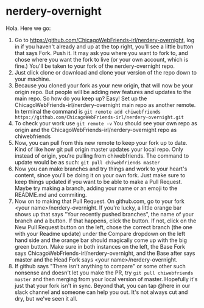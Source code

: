 # nerdery-overnight

Hola. Here we go:

1. Go to https://github.com/ChicagoWebFriends-irl/nerdery-overnight, log in if you haven't already and up at the top right, you'll see a little button that says Fork. Push it. It may ask you where you want to fork to, and chose where you want the fork to live (or your own account, which is fine.) You'll be taken to your fork of the nerdery-overnight repo. 
2. Just click clone or download and clone your version of the repo down to your machine.
3. Because you cloned your fork as your new origin, that will now be your origin repo. But people will be adding new features and updates to the main repo. So how do you keep up? Easy! Set up the ChicagoWebFriends-irl/nerdery-overnight main repo as another remote. In terminal the command is `git remote add chiwebfriends https://github.com/ChicagoWebFriends-irl/nerdery-overnight.git`
4. To check your work use `git remote -v` You should see your own repo as origin and the ChicagoWebFriends-irl/nerdery-overnight repo as chiwebfriends 
5. Now, you can pull from this new remote to keep your fork up to date. Kind of like how git pull origin master updates your local repo. Only instead of origin, you're pulling from chiwebfriends. The command to update would be as such: `git pull chiwebfriends master`
6. Now you can make branches and try things and work to your heart's content, since you'll be doing it on your own fork. Just make sure to keep things updated if you want to be able to make a Pull Request. Maybe try making a branch, adding your name or an emoji to the README.md and commiting.
7. Now on to making that Pull Request. On github.com, go to your fork \<your name\>/nerdery-overnight. If you're lucky, a little orange bar shows up that says "Your recently pushed branches", the name of your branch and a button. If that happens, click the button. If not, click on the New Pull Request button on the left, chose the correct branch (the one with your Readme update) under the Compare dropdown on the left hand side and the orange bar should magically come up with the big green button. Make sure in both instances on the left, the Base Fork says ChicagoWebFriends-irl/nerdery-overnight, and the Base after says master and the Head Fork says \<your name\>/nerdery-overnight.
8. If github says "There isn't anything to compare" or some other such nonsense and doesn't let you make the PR, try `git pull chiwebfriends master` and then merging from your local version of master. Hopefully it's just that your fork isn't in sync. Beyond that, you can tap @here in our slack channel and someone can help you out. It's not always cut and dry, but we've seen it all.
